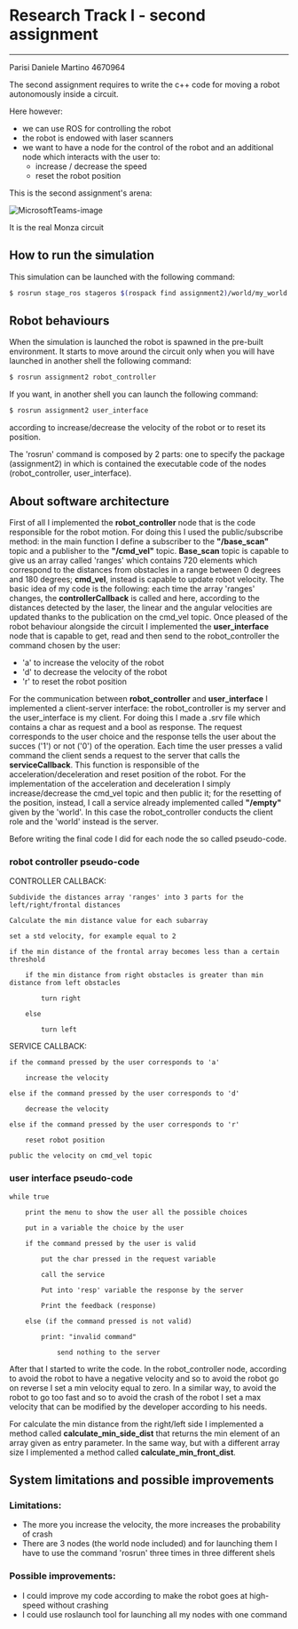 # Research Track I - second assignment

------------------------------------------

Parisi Daniele Martino 4670964

The second assignment requires to write the c++ code for moving a robot autonomously inside a circuit. 

Here however:

* we can use ROS for controlling the robot
* the robot is endowed with laser scanners
* we want to have a node for the control of the robot and an additional node which interacts with the user to:
   - increase / decrease the speed
   - reset the robot position

This is the second assignment's arena:

![MicrosoftTeams-image](https://user-images.githubusercontent.com/62515616/145718818-05d3be6b-7ac5-4c51-838f-16431ed44778.png)

It is the real Monza circuit

## How to run the simulation
This simulation can be launched with the following command:

```bash
$ rosrun stage_ros stageros $(rospack find assignment2)/world/my_world.world
```

## Robot behaviours

When the simulation is launched the robot is spawned in the pre-built environment. It starts to move around the circuit only when you will have launched in another shell the following command:

```bash
$ rosrun assignment2 robot_controller
```
If you want, in another shell you can launch the following command:

```bash
$ rosrun assignment2 user_interface
```
 according to increase/decrease the velocity of the robot or to reset its position.
 
 The 'rosrun' command is composed by 2 parts: one to specify the package (assignment2) in which is contained the executable code of the nodes (robot_controller, user_interface).

## About software architecture

First of all I implemented the **robot_controller** node that is the code responsible for the robot motion. For doing this I used the public/subscribe method: in the main function I define a subscriber to the **"/base_scan"** topic and a publisher to the **"/cmd_vel"** topic. **Base_scan** topic is capable to give us an array called 'ranges' which contains 720 elements which correspond to the distances from obstacles in a range between 0 degrees and 180 degrees; **cmd_vel**, instead is capable to update robot velocity. The basic idea of my code is the following: each time the array 'ranges' changes, the **controllerCallback** is called and here, according to the distances detected by the laser, the linear and the angular velocities are updated thanks to the publication on the cmd_vel topic.
Once pleased of the robot behaviour alongside the circuit I implemented the **user_interface** node that is capable to get, read and then send to the robot_controller the command chosen by the user:
* 'a' to increase the velocity of the robot
* 'd' to decrease the velocity of the robot
* 'r' to reset the robot position

For the communication between **robot_controller** and **user_interface** I implemented a client-server interface: the robot_controller is my server and the user_interface is my client. For doing this I made a .srv file which contains a char as request and a bool as response. The request corresponds to the user choice and the response tells the user about the succes ('1') or not ('0') of the operation. Each time the user presses a valid command the client sends a request to the server that calls the **serviceCallback**. This function is responsible of the acceleration/deceleration and reset position of the robot. For the implementation of the acceleration and deceleration I simply increase/decrease the cmd_vel topic and then public it; for the resetting of the position, instead, I call a service already implemented called **"/empty"** given by the 'world'. In this case the robot_controller conducts the client role and the 'world' instead is the server.

Before writing the final code I did for each node the so called pseudo-code.
### robot controller pseudo-code

CONTROLLER CALLBACK:
```
Subdivide the distances array 'ranges' into 3 parts for the left/right/frontal distances

Calculate the min distance value for each subarray

set a std velocity, for example equal to 2

if the min distance of the frontal array becomes less than a certain threshold

	if the min distance from right obstacles is greater than min distance from left obstacles
		
		turn right 
		
	else
	
		turn left
```		
SERVICE CALLBACK:
```
if the command pressed by the user corresponds to 'a'

	increase the velocity
	
else if the command pressed by the user corresponds to 'd'

	decrease the velocity
	
else if the command pressed by the user corresponds to 'r'

	reset robot position
	
public the velocity on cmd_vel topic
```
### user interface pseudo-code
```
while true

	print the menu to show the user all the possible choices
	
	put in a variable the choice by the user
	
	if the command pressed by the user is valid
	
		put the char pressed in the request variable
		
		call the service
		
		Put into 'resp' variable the response by the server
		
		Print the feedback (response)
		
	else (if the command pressed is not valid)
	
		print: "invalid command"
		
	        send nothing to the server
```
After that I started to write the code. In the robot_controller node, according to avoid the robot to have a negative velocity and so to avoid the robot go on reverse I set a min velocity equal to zero. In a  similar way, to avoid the robot to go too fast and so to avoid the crash of the robot I set a max velocity that can be modified by the developer according to his needs.

For calculate the min distance from the right/left side I implemented a method called **calculate_min_side_dist** that returns the min element of an array given as entry parameter.
In the same way, but with a different array size I implemented a method called **calculate_min_front_dist**. 

## System limitations and possible improvements

### Limitations:

- The more you increase the velocity, the more increases the probability of crash
- There are 3 nodes (the world node included) and for launching them I have to use the command 'rosrun' three times in three different shels

### Possible improvements:

- I could improve my code according to make the robot goes at high-speed without crashing
- I could use roslaunch tool for launching all my nodes with one command




